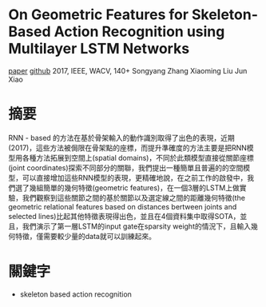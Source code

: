# On Geometric Features for Skeleton-Based Action Recognition using Multilayer LSTM Networks

[paper](http://cvlab.cse.msu.edu/pdfs/Zhang_Liu_Xiao_WACV2017.pdf)
[github](https://github.com/Sy-Zhang/Geometric-Feature-Release)
2017, IEEE, WACV, 140+
Songyang Zhang
Xiaoming Liu
Jun Xiao

# 摘要

RNN - based 的方法在基於骨架輸入的動作識別取得了出色的表現，近期(2017)，這些方法被侷限在骨架點的座標，而提升準確度的方法主要是把RNN模型用各種方法拓展到空間上(spatial domains)，不同於此類模型直接從關節座標(joint coordinates)探索不同部分的關聯，我們提出一種簡單且普遍的的空間模型，可以直接增加這些RNN模型的表現，更精確地說，在之前工作的啟發中，我們選了幾組簡單的幾何特徵(geometric features)，在一個3層的LSTM上做實驗，我們觀察到這些關節之間的基於關節以及選定線之間的距離幾何特徵(the geometric relational features based on distances bertween joints and selected lines)比起其他特徵表現得出色，並且在4個資料集中取得SOTA，並且，我們演示了第一層LSTM的input gate在sparsity weight的情況下，且輸入幾何特徵，僅需要較少量的data就可以訓練起來。

# 關鍵字

* skeleton based action recognition
